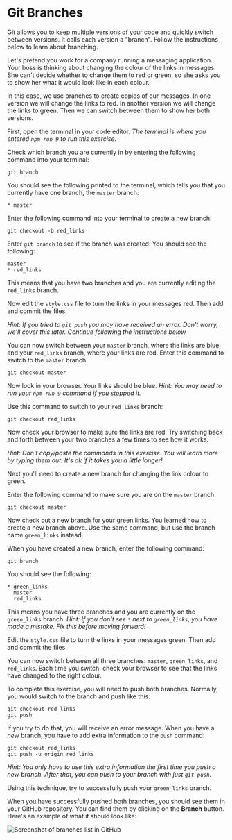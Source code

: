# Git Branches

Git allows you to keep multiple versions of your code and quickly switch between versions. It calls each version a "branch". Follow the instructions below to learn about branching.

Let's pretend you work for a company running a messaging application. Your boss is thinking about changing the colour of the links in messages. She can't decide whether to change them to red or green, so she asks you to show her what it would look like in each colour.

In this case, we use branches to create copies of our messages. In one version we will change the links to red. In another version we will change the links to green. Then we can switch between them to show her both versions.

First, open the terminal in your code editor. _The terminal is where you entered `npm run 9` to run this exercise._

Check which branch you are currently in by entering the following command into your terminal:

```
git branch
```

You should see the following printed to the terminal, which tells you that you currently have one branch, the `master` branch:

```
* master
```

Enter the following command into your terminal to create a new branch:

```
git checkout -b red_links
```

Enter `git branch` to see if the branch was created. You should see the following:

```
master
* red_links
```

This means that you have two branches and you are currently editing the `red_links` branch.

Now edit the `style.css` file to turn the links in your messages red. Then add and commit the files.

_Hint: If you tried to `git push` you may have received an error. Don't worry, we'll cover this later. Continue following the instructions below._

You can now switch between your `master` branch, where the links are blue, and your `red_links` branch, where your links are red. Enter this command to switch to the `master` branch:

```
git checkout master
```

Now look in your browser. Your links should be blue. _Hint: You may need to run your `npm run 9` command if you stopped it._

Use this command to switch to your `red_links` branch:

```
git checkout red_links
```

Now check your browser to make sure the links are red. Try switching back and forth between your two branches a few times to see how it works.

_Hint: Don't copy/paste the commands in this exercise. You will learn more by typing them out. It's ok if it takes you a little longer!_

Next you'll need to create a new branch for changing the link colour to green.

Enter the following command to make sure you are on the `master` branch:

```
git checkout master
```

Now check out a new branch for your green links. You learned how to create a new branch above. Use the same command, but use the branch name `green_links` instead.

When you have created a new branch, enter the following command:

```
git branch
```

You should see the following:

```
* green_links
  master
  red_links
```

This means you have three branches and you are currently on the `green_links` branch. _Hint: If you don't see `*` next to `green_links`, you have made a mistake. Fix this before moving forward!_

Edit the `style.css` file to turn the links in your messages green. Then add and commit the files.

You can now switch between all three branches: `master`, `green_links`, and `red_links`. Each time you switch, check your browser to see that the links have changed to the right colour.

To complete this exercise, you will need to push both branches. Normally, you would switch to the branch and push like this:

```
git checkout red_links 
git push
```

If you try to do that, you will receive an error message. When you have a _new_ branch, you have to add extra information to the `push` command:

```
git checkout red_links
git push -u origin red_links
```

_Hint: You only have to use this extra information the first time you push a new branch. After that, you can push to your branch with just `git push`._

Using this technique, try to successfully push your `green_links` branch.

When you have successfully pushed both branches, you should see them in your GitHub repository. You can find them by clicking on the **Branch** button. Here's an example of what it should look like:

![Screenshot of branches list in GitHub](/images/9/github-branches.png)
